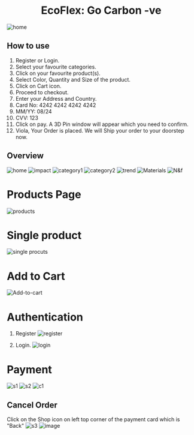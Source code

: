 <div align="center">
  <h1> EcoFlex: Go Carbon -ve </h1> 
</div>


![home](https://user-images.githubusercontent.com/73132031/150625250-19b58aca-b2cf-448e-ab97-c184b13124a3.png)

## How to use 
1) Register or Login.
2) Select your favourite categories.
3) Click on your favourite product(s).
4) Select Color, Quantity and Size of the product.
5) Click on Cart icon.
6) Proceed to checkout.
7) Enter your Address and Country.
8) Card No: 4242 4242 4242 4242
9) MM/YY: 08/24 
10) CVV: 123
11) Click on pay. A 3D Pin window will appear which you need to confirm.
12) Viola, Your Order is placed. We will Ship your order to your doorstep now.

## Overview 

![home](https://user-images.githubusercontent.com/73132031/150625392-9b4aa771-c8df-4045-8004-257279c6b40e.png)
![impact](https://user-images.githubusercontent.com/73132031/150625403-bfa6dd2e-9967-4c22-a7c7-31afe165769c.png)
![category1](https://user-images.githubusercontent.com/73132031/150625424-47e8b523-5dec-45b6-b0ff-1cb6cdfc9bce.png)
![category2](https://user-images.githubusercontent.com/73132031/150625408-ee1b4fdf-56a5-4491-a1aa-0fe314cb1a27.png)
![trend](https://user-images.githubusercontent.com/73132031/150625419-8c23b6c6-0938-4b98-a274-fc541b5fc1f9.png)
![Materials](https://user-images.githubusercontent.com/73132031/150625433-538e609d-db39-42fc-9e3c-8760a3a9da27.png)
![N&f](https://user-images.githubusercontent.com/73132031/150625440-14e83ab7-ff15-4b30-b54a-7a8d2363adfd.png)

##
# Products Page
![products](https://user-images.githubusercontent.com/73132031/150625486-e0f00494-0294-4071-b135-cfed33307f28.png)
##
# Single product
![single procuts](https://user-images.githubusercontent.com/73132031/150625498-4aa18cc9-6402-4adc-bcdd-03d3f6934621.png)
##
# Add to Cart
![Add-to-cart](https://user-images.githubusercontent.com/73132031/150625526-4ac4d4f1-b27f-44f3-b027-2cdb72a7a2f9.png)
##
# Authentication 
1) Register 
![register](https://user-images.githubusercontent.com/73132031/150625566-d7469ebc-25e9-4fcd-8d07-3613e634a6f3.png)

2) Login.
![login](https://user-images.githubusercontent.com/73132031/150625575-287963fb-3e0a-4c79-975e-df3bac20cf49.png)
##
# Payment
![s1](https://user-images.githubusercontent.com/73132031/150625699-5b6f7282-37b6-494a-a195-12d2b7d69dc1.png)
![s2](https://user-images.githubusercontent.com/73132031/150625747-62e18cec-5853-414c-9424-52416f8e1c0d.png)
![c1](https://user-images.githubusercontent.com/73132031/150625752-b5bf0324-67f5-4e02-8100-c0c6dce94680.png)


## Cancel Order
Click on the Shop icon on left top corner of the payment card which is "Back"
![s3](https://user-images.githubusercontent.com/73132031/150625775-fa5a4d51-1fc8-422c-acea-e2ddc19774f8.png)
![image](https://user-images.githubusercontent.com/73132031/150625807-203bb83e-ade5-4ce9-8151-1ad955a40ad5.png)



